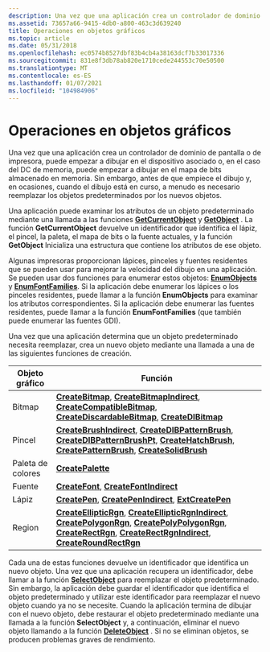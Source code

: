 ```yaml
---
description: Una vez que una aplicación crea un controlador de dominio de pantalla o de impresora, puede empezar a dibujar en el dispositivo asociado o, en el caso del DC de memoria, puede empezar a dibujar en el mapa de bits almacenado en memoria.
ms.assetid: 73657a66-9415-4db0-a800-463c3d639240
title: Operaciones en objetos gráficos
ms.topic: article
ms.date: 05/31/2018
ms.openlocfilehash: ec0574b8527dbf83b4cb4a38163dcf7b33017336
ms.sourcegitcommit: 831e8f3db78ab820e1710cede244553c70e50500
ms.translationtype: MT
ms.contentlocale: es-ES
ms.lasthandoff: 01/07/2021
ms.locfileid: "104984906"
---
```

# <a name="operations-on-graphic-objects"></a>Operaciones en objetos gráficos

Una vez que una aplicación crea un controlador de dominio de pantalla o de impresora, puede empezar a dibujar en el dispositivo asociado o, en el caso del DC de memoria, puede empezar a dibujar en el mapa de bits almacenado en memoria. Sin embargo, antes de que empiece el dibujo y, en ocasiones, cuando el dibujo está en curso, a menudo es necesario reemplazar los objetos predeterminados por los nuevos objetos.

Una aplicación puede examinar los atributos de un objeto predeterminado mediante una llamada a las funciones [**GetCurrentObject**](/windows/desktop/api/Wingdi/nf-wingdi-getcurrentobject) y [**GetObject**](/windows/desktop/api/Wingdi/nf-wingdi-getobject) . La función **GetCurrentObject** devuelve un identificador que identifica el lápiz, el pincel, la paleta, el mapa de bits o la fuente actuales, y la función **GetObject** Inicializa una estructura que contiene los atributos de ese objeto.

Algunas impresoras proporcionan lápices, pinceles y fuentes residentes que se pueden usar para mejorar la velocidad del dibujo en una aplicación. Se pueden usar dos funciones para enumerar estos objetos: [**EnumObjects**](/windows/desktop/api/Wingdi/nf-wingdi-enumobjects) y [**EnumFontFamilies**](/windows/desktop/api/Wingdi/nf-wingdi-enumfontfamiliesa). Si la aplicación debe enumerar los lápices o los pinceles residentes, puede llamar a la función **EnumObjects** para examinar los atributos correspondientes. Si la aplicación debe enumerar las fuentes residentes, puede llamar a la función **EnumFontFamilies** (que también puede enumerar las fuentes GDI).

Una vez que una aplicación determina que un objeto predeterminado necesita reemplazar, crea un nuevo objeto mediante una llamada a una de las siguientes funciones de creación.



| Objeto gráfico | Función                                                                                                                                                                                                                                                                                                                                                             |
|----------------|----------------------------------------------------------------------------------------------------------------------------------------------------------------------------------------------------------------------------------------------------------------------------------------------------------------------------------------------------------------------|
| Bitmap         | [**CreateBitmap**](/windows/desktop/api/Wingdi/nf-wingdi-createbitmap), [**CreateBitmapIndirect**](/windows/desktop/api/Wingdi/nf-wingdi-createbitmapindirect), [**CreateCompatibleBitmap**](/windows/desktop/api/Wingdi/nf-wingdi-createcompatiblebitmap), [**CreateDiscardableBitmap**](/windows/desktop/api/Wingdi/nf-wingdi-creatediscardablebitmap), [**CreateDIBitmap**](/windows/desktop/api/Wingdi/nf-wingdi-createdibitmap)                                                                                                           |
| Pincel          | [**CreateBrushIndirect**](/windows/desktop/api/Wingdi/nf-wingdi-createbrushindirect), [**CreateDIBPatternBrush**](/windows/desktop/api/Wingdi/nf-wingdi-createdibpatternbrush), [**CreateDIBPatternBrushPt**](/windows/desktop/api/Wingdi/nf-wingdi-createdibpatternbrushpt), [**CreateHatchBrush**](/windows/desktop/api/Wingdi/nf-wingdi-createhatchbrush), [**CreatePatternBrush**](/windows/desktop/api/Wingdi/nf-wingdi-createpatternbrush), [**CreateSolidBrush**](/windows/desktop/api/Wingdi/nf-wingdi-createsolidbrush)                                                 |
| Paleta de colores  | [**CreatePalette**](/windows/desktop/api/Wingdi/nf-wingdi-createpalette)                                                                                                                                                                                                                                                                                                                               |
| Fuente           | [**CreateFont**](/windows/desktop/api/Wingdi/nf-wingdi-createfonta), [ **CreateFontIndirect**](/windows/desktop/api/Wingdi/nf-wingdi-createfontindirecta)                                                                                                                                                                                                                                                                                   |
| Lápiz            | [**CreatePen**](/windows/desktop/api/Wingdi/nf-wingdi-createpen), [**CreatePenIndirect**](/windows/desktop/api/Wingdi/nf-wingdi-createpenindirect), [**ExtCreatePen**](/windows/desktop/api/Wingdi/nf-wingdi-extcreatepen)                                                                                                                                                                                                                                                 |
| Region         | [**CreateEllipticRgn**](/windows/desktop/api/Wingdi/nf-wingdi-createellipticrgn), [**CreateEllipticRgnIndirect**](/windows/desktop/api/Wingdi/nf-wingdi-createellipticrgnindirect), [**CreatePolygonRgn**](/windows/desktop/api/Wingdi/nf-wingdi-createpolygonrgn), [**CreatePolyPolygonRgn**](/windows/desktop/api/Wingdi/nf-wingdi-createpolypolygonrgn), [**CreateRectRgn**](/windows/desktop/api/Wingdi/nf-wingdi-createrectrgn), [**CreateRectRgnIndirect**](/windows/desktop/api/Wingdi/nf-wingdi-createrectrgnindirect), [**CreateRoundRectRgn**](/windows/desktop/api/Wingdi/nf-wingdi-createroundrectrgn) |



 

Cada una de estas funciones devuelve un identificador que identifica un nuevo objeto. Una vez que una aplicación recupera un identificador, debe llamar a la función [**SelectObject**](/windows/desktop/api/Wingdi/nf-wingdi-selectobject) para reemplazar el objeto predeterminado. Sin embargo, la aplicación debe guardar el identificador que identifica el objeto predeterminado y utilizar este identificador para reemplazar el nuevo objeto cuando ya no se necesite. Cuando la aplicación termina de dibujar con el nuevo objeto, debe restaurar el objeto predeterminado mediante una llamada a la función **SelectObject** y, a continuación, eliminar el nuevo objeto llamando a la función [**DeleteObject**](/windows/desktop/api/Wingdi/nf-wingdi-deleteobject) . Si no se eliminan objetos, se producen problemas graves de rendimiento.

 

 



